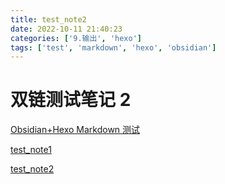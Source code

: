 ```yaml
---
title: test_note2
date: 2022-10-11 21:40:23
categories: ['9.输出', 'hexo']
tags: ['test', 'markdown', 'hexo', 'obsidian']
---
```


# 双链测试笔记 2

[Obsidian+Hexo Markdown 测试](../1176/#图表)

[test_note1](../1177)

[test_note2](../1180)
